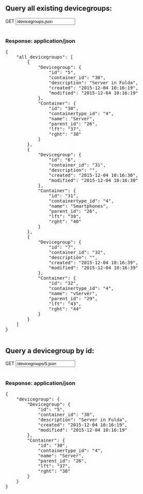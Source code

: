 ## Query all existing devicegroups:

<div class="input-group">
	<span class="input-group-addon bg-color-green txt-color-white">GET</span>
	<input type="text" class="form-control" readonly="readonly" value="/devicegroups.json">
</div>
<br />
<div class="panel panel-primary">
	<div class="panel-heading">
		<h3 class="panel-title">Response: application/json</h3>
	</div>
	<div class="panel-body">
		<pre>
{
    "all_devicegroups": [
        {
            "Devicegroup": {
                "id": "5",
                "container_id": "30",
                "description": "Server in Fulda",
                "created": "2015-12-04 10:16:19",
                "modified": "2015-12-04 10:16:19"
            },
            "Container": {
                "id": "30",
                "containertype_id": "4",
                "name": "Server",
                "parent_id": "26",
                "lft": "37",
                "rght": "38"
            }
        },
        {
            "Devicegroup": {
                "id": "6",
                "container_id": "31",
                "description": "",
                "created": "2015-12-04 10:16:30",
                "modified": "2015-12-04 10:16:30"
            },
            "Container": {
                "id": "31",
                "containertype_id": "4",
                "name": "Smartphones",
                "parent_id": "26",
                "lft": "39",
                "rght": "40"
            }
        },
        {
            "Devicegroup": {
                "id": "7",
                "container_id": "32",
                "description": "",
                "created": "2015-12-04 10:16:39",
                "modified": "2015-12-04 10:16:39"
            },
            "Container": {
                "id": "32",
                "containertype_id": "4",
                "name": "vServer",
                "parent_id": "29",
                "lft": "43",
                "rght": "44"
            }
        }
    ]
}
		</pre>
	</div>
</div>

## Query a devicegroup by id:
<div class="input-group">
	<span class="input-group-addon bg-color-green txt-color-white">GET</span>
	<input type="text" class="form-control" readonly="readonly" value="/devicegroups/5.json">
</div>
<br />
<div class="panel panel-primary">
	<div class="panel-heading">
		<h3 class="panel-title">Response: application/json</h3>
	</div>
	<div class="panel-body">
		<pre>
{
    "devicegroup": {
        "Devicegroup": {
            "id": "5",
            "container_id": "30",
            "description": "Server in Fulda",
            "created": "2015-12-04 10:16:19",
            "modified": "2015-12-04 10:16:19"
        },
        "Container": {
            "id": "30",
            "containertype_id": "4",
            "name": "Server",
            "parent_id": "26",
            "lft": "37",
            "rght": "38"
        }
    }
}
		</pre>
	</div>
</div>

